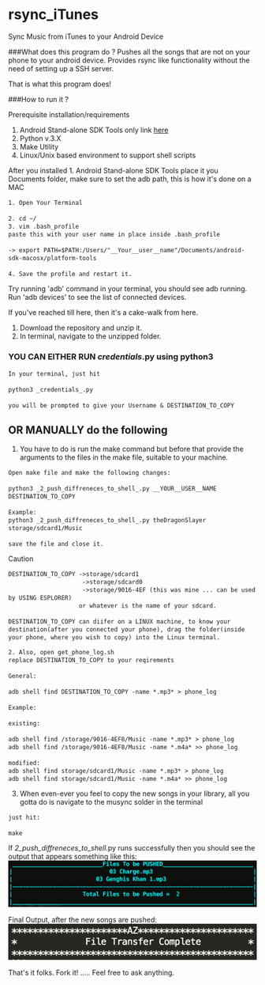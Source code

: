 # rsync_iTunes

Sync Music from iTunes to your Android Device


###What does this program do ?
Pushes all the songs that are not on your phone to your android device. Provides rsync like functionality without the need of setting up a SSH server.

That is what this program does!

###How to run it ?

 Prerequisite installation/requirements

 1. Android Stand-alone SDK Tools only link <a href="http://developer.android.com/sdk/installing/index.html">here</a>
 2. Python v.3.X
 3. Make Utility
 4. Linux/Unix based environment to support shell scripts


 After you installed 1. Android Stand-alone SDK Tools place it you Documents folder, make sure to set the adb path, this is how it's done on a MAC
 ```
 1. Open Your Terminal

 2. cd ~/
 3. vim .bash_profile
 paste this with your user name in place inside .bash_profile

 -> export PATH=$PATH:/Users/"__Your__user__name"/Documents/android-sdk-macosx/platform-tools

 4. Save the profile and restart it.

 ```

 Try running 'adb' command in your terminal, you should see adb running.
 Run 'adb devices' to see the list of connected devices.

 If you've reached till here, then it's a cake-walk from here.
 1. Download the repository and unzip it.
 2. In terminal, navigate to the unzipped folder.

 ### YOU CAN EITHER RUN _credentials_.py using python3 
 ```
 In your terminal, just hit
 
 python3 _credentials_.py

you will be prompted to give your Username & DESTINATION_TO_COPY
 ```

 ## OR MANUALLY do the following

1. You have to do is run the make command but before that provide the arguments to the files in the make file, suitable to your machine.
 ```
 Open make file and make the following changes:
 
 python3 _2_push_diffreneces_to_shell_.py __YOUR__USER__NAME DESTINATION_TO_COPY
 
 Example:
 python3 _2_push_diffreneces_to_shell_.py theDragonSlayer storage/sdcard1/Music

 save the file and close it.
 ```	
 Caution
 ```
 DESTINATION_TO_COPY ->storage/sdcard1 
 					  ->storage/sdcard0
 					  ->storage/9016-4EF (this was mine ... can be used by USING ESPLORER)
 					 or whatever is the name of your sdcard.

 DESTINATION_TO_COPY can diifer on a LINUX machine, to know your destination(after you connected your phone), drag the folder(inside your phone, where you wish to copy) into the Linux terminal.
 ```
 ```
2. Also, open get_phone_log.sh
 replace DESTINATION_TO_COPY to your reqirements

General: 

adb shell find DESTINATION_TO_COPY -name *.mp3* > phone_log 

 Example:

 existing:

 adb shell find /storage/9016-4EF8/Music -name *.mp3* > phone_log 
 adb shell find /storage/9016-4EF8/Music -name *.m4a* >> phone_log 

 modified: 
 adb shell find storage/sdcard1/Music -name *.mp3* > phone_log 
 adb shell find storage/sdcard1/Music -name *.m4a* >> phone_log 

 ```

3. When even-ever you feel to copy the new songs in your library, all you gotta do is
 navigate to the musync solder in the terminal
 ```
 just hit:

 make
 ```
 If _2_push_diffreneces_to_shell_.py runs successfully then you should see the output
 that appears something like this:
 <img src="https://github.com/ashvtol/musync/blob/master/images/terminal.png" width="595px"></img>

 Final Output, after the new songs are pushed:
 <img src="https://github.com/ashvtol/musync/blob/master/images/end.png" width="595px"></img>

 That's it folks. Fork it! ..... 
 Feel free to ask anything.




